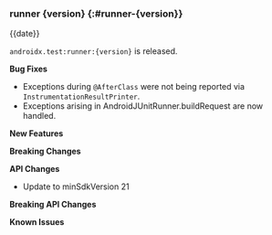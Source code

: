 ### runner {version} {:#runner-{version}}

{{date}}

`androidx.test:runner:{version}` is released.

**Bug Fixes**

* Exceptions during `@AfterClass` were not being reported via `InstrumentationResultPrinter`.
* Exceptions arising in AndroidJUnitRunner.buildRequest are now handled.

**New Features**

**Breaking Changes**

**API Changes**

* Update to minSdkVersion 21

**Breaking API Changes**

**Known Issues**
